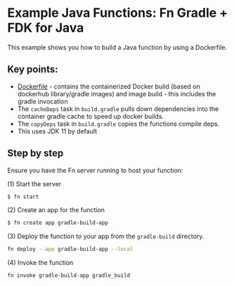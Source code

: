 # Example Java Functions: Fn Gradle + FDK for Java  

This example shows you how to build a Java function by using a Dockerfile.


## Key points:

* [Dockerfile](Dockerfile) - contains the containerized Docker build (based on dockerhub library/gradle images) and image build - this includes the gradle invocation
* The `cacheDeps` task in `build.gradle` pulls down dependencies into the container gradle cache to speed up docker builds.
* The `copyDeps` task in `build.gradle` copies the functions compile deps.
* This uses JDK 11 by default

## Step by step

Ensure you have the Fn server running to host your function:

(1) Start the server

```sh
$ fn start
```

(2) Create an app for the function

```sh
$ fn create app gradle-build-app
```

(3) Deploy the function to your app from the `gradle-build` directory.

```sh
fn deploy --app gradle-build-app --local
```

(4) Invoke the function

```sh
fn invoke gradle-build-app gradle_build
```
